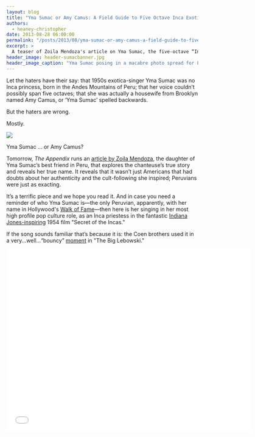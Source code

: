 ```yaml
---
layout: blog
title: "Yma Sumac or Amy Camus: A Field Guide to Five Octave Inca Exotica"
authors:
  - heaney-christopher
date: 2013-08-28 06:00:00
permalink: "/posts/2013/08/yma-sumac-or-amy-camus-a-field-guide-to-five-octave-inca-exotica"
excerpt: >
  A teaser of Zoila Mendoza's article on Yma Sumac, the five-octave “Inca” exotica singer from Peru.
header_image: header-sumacbanner.jpg
header_image_caption: "Yma Sumac posing in a macabre photo spread for Life Magazine in the 1950s."
---
```

Let the haters have their say: that 1950s exotica-singer Yma Sumac was no Inca princess, born in the Andes Mountains of Peru; that her voice couldn’t possibly span five octaves; that she was actually a housewife from Brooklyn named Amy Camus, or ‘Yma Sumac’ spelled backwards.

But the haters are wrong. 

Mostly. 

<div class="inline-image">
    <a rel="lightbox" href="http://s3.amazonaws.com/appendixjournal-images/images/attachments/000/000/651/large/yma_sumac_12.jpg?1377628644"><img src="http://s3.amazonaws.com/appendixjournal-images/images/attachments/000/000/651/medium/yma_sumac_12.jpg?1377628644" /></a>
    <p class="caption">Yma Sumac ... or Amy Camus?
        <span class="credit">
</span>
    </p>
</div>

Tomorrow, _The Appendix_ runs an [article by Zoila Mendoza](http://theappendix.net/issues/2013/7/from-folklore-to-exotica-yma-sumac-and-inca-identity), the daughter of Yma Sumac’s best friend in Peru, that explores the chanteuse’s true story and reveals her true name. It reveals that it wasn’t just Americans that had doubts about her authenticity and the cult-following she inspired; Peruvians were just as exacting. 

It’s a terrific piece and we hope you read it. And in case you need a reminder of who Yma Sumac is—the only Peruvian, apparently, with her name in Hollywood's [Walk of Fame](http://jezebel.com/5076130/rip)—then here is her singing in her most high profile pop culture role, as an Inca priestess in the fantastic [Indiana Jones-inspiring](http://www.amazon.com/Cradle-Gold-Bingham-Real-Life-Indiana/dp/0230112048) 1954 film "Secret of the Incas."

 If the song sounds familiar that’s because it is: the Coen brothers used it in a very...well...“bouncy” [moment](https://www.youtube.com/watch?v=SeFLVfe6oWQ) in "The Big Lebowski."

<iframe width="640" height="480" src="//www.youtube.com/embed/ad_XL_mNNP8" frameborder="0" allowfullscreen></iframe>